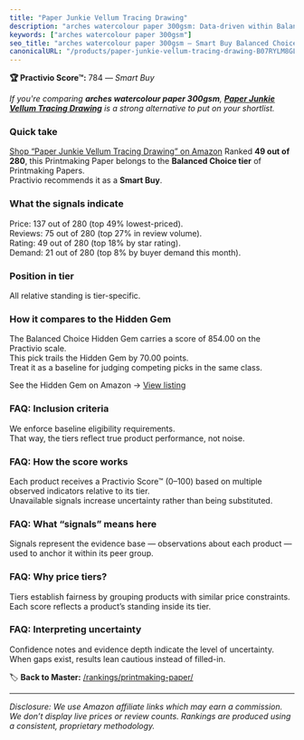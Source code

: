 ```yaml
---
title: "Paper Junkie Vellum Tracing Drawing"
description: "arches watercolour paper 300gsm: Data-driven within Balanced Choice ranking using the Practivio Score™. Positioned by quality, value, demand, findability, mome…"
keywords: ["arches watercolour paper 300gsm"]
seo_title: "arches watercolour paper 300gsm — Smart Buy Balanced Choice (2025)"
canonicalURL: "/products/paper-junkie-vellum-tracing-drawing-B07RYLM8GL/"
---
```


**🏆 Practivio Score™:** 784 — _Smart Buy_


*If you're comparing **arches watercolour paper 300gsm**, **[Paper Junkie Vellum Tracing Drawing](https://www.amazon.com/dp/B07RYLM8GL?tag=practivio-20)** is a strong alternative to put on your shortlist.*
### Quick take
[Shop “Paper Junkie Vellum Tracing Drawing” on Amazon](https://www.amazon.com/dp/B07RYLM8GL?tag=practivio-20)
Ranked **49 out of 280**, this Printmaking Paper belongs to the **Balanced Choice tier** of Printmaking Papers.  
Practivio recommends it as a **Smart Buy**.

### What the signals indicate
Price: 137 out of 280 (top 49% lowest-priced).  
Reviews: 75 out of 280 (top 27% in review volume).  
Rating: 49 out of 280 (top 18% by star rating).  
Demand: 21 out of 280 (top 8% by buyer demand this month).

### Position in tier
All relative standing is tier-specific.

### How it compares to the Hidden Gem
The Balanced Choice Hidden Gem carries a score of 854.00 on the Practivio scale.  
This pick trails the Hidden Gem by 70.00 points.  
Treat it as a baseline for judging competing picks in the same class.  

See the Hidden Gem on Amazon → [View listing](https://www.amazon.com/dp/B00KTJ7CP8?tag=practivio-20)

### FAQ: Inclusion criteria
We enforce baseline eligibility requirements.  
That way, the tiers reflect true product performance, not noise.

### FAQ: How the score works
Each product receives a Practivio Score™ (0–100) based on multiple observed indicators relative to its tier.  
Unavailable signals increase uncertainty rather than being substituted.

### FAQ: What “signals” means here
Signals represent the evidence base — observations about each product — used to anchor it within its peer group.

### FAQ: Why price tiers?
Tiers establish fairness by grouping products with similar price constraints.  
Each score reflects a product’s standing inside its tier.

### FAQ: Interpreting uncertainty
Confidence notes and evidence depth indicate the level of uncertainty.  
When gaps exist, results lean cautious instead of filled-in.


🏷️ **Back to Master:** [/rankings/printmaking-paper/](/rankings/printmaking-paper/)

---
_Disclosure: We use Amazon affiliate links which may earn a commission. We don’t display live prices or review counts. Rankings are produced using a consistent, proprietary methodology._

